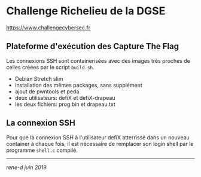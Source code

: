 # Challenge Richelieu de la DGSE

https://www.challengecybersec.fr

## Plateforme d'exécution des Capture The Flag

Les connexions SSH sont containerisées avec des images très proches de celles créées par le script `build.sh`.

* Debian Stretch slim
* installation des mêmes packages, sans supplément
* ajout de pwntools et peda
* deux utilisateurs: defiX et defiX-drapeau
* les deux fichiers: prog.bin et drapeau.txt

## La connexion SSH

Pour que la connexion SSH à l'utilisateur defiX atterrisse dans un nouveau container à chaque fois, il est nécessaire de remplacer son login shell par le programme `shell.c` compilé.

---
*rene-d juin 2019*
